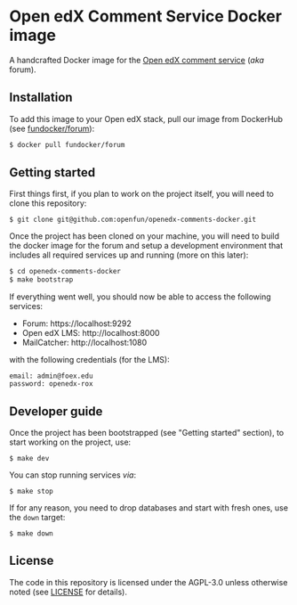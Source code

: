 # Open edX Comment Service Docker image

A handcrafted Docker image for the [Open edX comment
service](https://github.com/edx/cs_comments_service) (_aka_ forum).

## Installation

To add this image to your Open edX stack, pull our image from DockerHub (see
[fundocker/forum](https://hub.docker.com/r/fundocker/forum/)):

```bash
$ docker pull fundocker/forum
```

## Getting started

First things first, if you plan to work on the project itself, you will need to
clone this repository:

```
$ git clone git@github.com:openfun/openedx-comments-docker.git
```

Once the project has been cloned on your machine, you will need to build the
docker image for the forum and setup a development environment that includes all
required services up and running (more on this later):

```bash
$ cd openedx-comments-docker
$ make bootstrap
```

If everything went well, you should now be able to access the following
services:

- Forum: https://localhost:9292
- Open edX LMS: http://localhost:8000
- MailCatcher: http://localhost:1080

with the following credentials (for the LMS):

```
email: admin@foex.edu
password: openedx-rox
```

## Developer guide

Once the project has been bootstrapped (see "Getting started" section), to start
working on the project, use:

```
$ make dev
```

You can stop running services _via_:

```
$ make stop
```

If for any reason, you need to drop databases and start with fresh ones, use the
`down` target:

```
$ make down
```

## License

The code in this repository is licensed under the AGPL-3.0 unless otherwise
noted (see [LICENSE](./LICENSE) for details).
